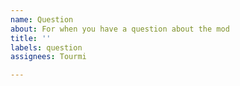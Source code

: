 ```yaml
---
name: Question
about: For when you have a question about the mod
title: ''
labels: question
assignees: Tourmi

---
```




